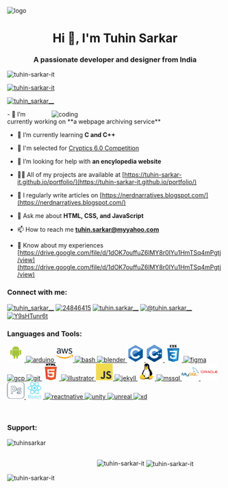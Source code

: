 ![logo](https://github.com/tuhin-sarkar-it/tuhin-sarkar-it/blob/main/githme.png)

<h1 align="center">Hi 👋, I'm Tuhin Sarkar</h1>
<h3 align="center">A passionate developer and designer from India</h3>


<p align="left"> <img src="https://komarev.com/ghpvc/?username=tuhin-sarkar-it&label=Profile%20views&color=0e75b6&style=flat" alt="tuhin-sarkar-it" /> </p>

<p align="left"> <a href="https://github.com/ryo-ma/github-profile-trophy"><img src="https://github-profile-trophy.vercel.app/?username=tuhin-sarkar-it" alt="tuhin-sarkar-it" /></a> </p>

<p align="left"> <a href="https://twitter.com/tuhin_sarkar__" target="blank"><img src="https://img.shields.io/twitter/follow/tuhin_sarkar__?logo=twitter&style=for-the-badge" alt="tuhin_sarkar__" /></a> </p>
<img align="right" alt="coding" width="400" src="https://i.pinimg.com/originals/e4/26/70/e426702edf874b181aced1e2fa5c6cde.gif">
- 🔭 I’m currently working on **a webpage archiving service**

- 🌱 I’m currently learning **C and C++**

- 👯 I'm selected for [Cryptics 6.0 Competition](https://cryptics.in/)

- 🤝 I’m looking for help with **an encylopedia website**

- 👨‍💻 All of my projects are available at [https://tuhin-sarkar-it.github.io/portfolio/](https://tuhin-sarkar-it.github.io/portfolio/)

- 📝 I regularly write articles on [https://nerdnarratives.blogspot.com/](https://nerdnarratives.blogspot.com/)

- 💬 Ask me about **HTML, CSS, and JavaScript**

- 📫 How to reach me **tuhin.sarkar@myyahoo.com**

- 📄 Know about my experiences [https://drive.google.com/file/d/1dOK7ouffuZ6lMY8r0IYu1HmTSq4mPgtj/view](https://drive.google.com/file/d/1dOK7ouffuZ6lMY8r0IYu1HmTSq4mPgtj/view)

<h3 align="left">Connect with me:</h3>
<p align="left">
<a href="https://twitter.com/tuhin_sarkar__" target="blank"><img align="center" src="https://raw.githubusercontent.com/rahuldkjain/github-profile-readme-generator/master/src/images/icons/Social/twitter.svg" alt="tuhin_sarkar__" height="30" width="40" /></a>
<a href="https://stackoverflow.com/users/24846415" target="blank"><img align="center" src="https://raw.githubusercontent.com/rahuldkjain/github-profile-readme-generator/master/src/images/icons/Social/stack-overflow.svg" alt="24846415" height="30" width="40" /></a>
<a href="https://instagram.com/tuhin.sarkar__" target="blank"><img align="center" src="https://raw.githubusercontent.com/rahuldkjain/github-profile-readme-generator/master/src/images/icons/Social/instagram.svg" alt="tuhin.sarkar__" height="30" width="40" /></a>
<a href="https://www.youtube.com/c/@tuhin.sarkar__" target="blank"><img align="center" src="https://raw.githubusercontent.com/rahuldkjain/github-profile-readme-generator/master/src/images/icons/Social/youtube.svg" alt="@tuhin.sarkar__" height="30" width="40" /></a>
<a href="https://discord.gg/Y9sHTunr6t" target="blank"><img align="center" src="https://raw.githubusercontent.com/rahuldkjain/github-profile-readme-generator/master/src/images/icons/Social/discord.svg" alt="Y9sHTunr6t" height="30" width="40" /></a>
</p>

<h3 align="left">Languages and Tools:</h3>
<p align="left"> <a href="https://developer.android.com" target="_blank" rel="noreferrer"> <img src="https://raw.githubusercontent.com/devicons/devicon/master/icons/android/android-original-wordmark.svg" alt="android" width="40" height="40"/> </a> <a href="https://www.arduino.cc/" target="_blank" rel="noreferrer"> <img src="https://cdn.worldvectorlogo.com/logos/arduino-1.svg" alt="arduino" width="40" height="40"/> </a> <a href="https://aws.amazon.com" target="_blank" rel="noreferrer"> <img src="https://raw.githubusercontent.com/devicons/devicon/master/icons/amazonwebservices/amazonwebservices-original-wordmark.svg" alt="aws" width="40" height="40"/> </a> <a href="https://www.gnu.org/software/bash/" target="_blank" rel="noreferrer"> <img src="https://www.vectorlogo.zone/logos/gnu_bash/gnu_bash-icon.svg" alt="bash" width="40" height="40"/> </a> <a href="https://www.blender.org/" target="_blank" rel="noreferrer"> <img src="https://download.blender.org/branding/community/blender_community_badge_white.svg" alt="blender" width="40" height="40"/> </a> <a href="https://www.cprogramming.com/" target="_blank" rel="noreferrer"> <img src="https://raw.githubusercontent.com/devicons/devicon/master/icons/c/c-original.svg" alt="c" width="40" height="40"/> </a> <a href="https://www.w3schools.com/cpp/" target="_blank" rel="noreferrer"> <img src="https://raw.githubusercontent.com/devicons/devicon/master/icons/cplusplus/cplusplus-original.svg" alt="cplusplus" width="40" height="40"/> </a> <a href="https://www.w3schools.com/css/" target="_blank" rel="noreferrer"> <img src="https://raw.githubusercontent.com/devicons/devicon/master/icons/css3/css3-original-wordmark.svg" alt="css3" width="40" height="40"/> </a> <a href="https://www.figma.com/" target="_blank" rel="noreferrer"> <img src="https://www.vectorlogo.zone/logos/figma/figma-icon.svg" alt="figma" width="40" height="40"/> </a> <a href="https://cloud.google.com" target="_blank" rel="noreferrer"> <img src="https://www.vectorlogo.zone/logos/google_cloud/google_cloud-icon.svg" alt="gcp" width="40" height="40"/> </a> <a href="https://git-scm.com/" target="_blank" rel="noreferrer"> <img src="https://www.vectorlogo.zone/logos/git-scm/git-scm-icon.svg" alt="git" width="40" height="40"/> </a> <a href="https://www.w3.org/html/" target="_blank" rel="noreferrer"> <img src="https://raw.githubusercontent.com/devicons/devicon/master/icons/html5/html5-original-wordmark.svg" alt="html5" width="40" height="40"/> </a> <a href="https://www.adobe.com/in/products/illustrator.html" target="_blank" rel="noreferrer"> <img src="https://www.vectorlogo.zone/logos/adobe_illustrator/adobe_illustrator-icon.svg" alt="illustrator" width="40" height="40"/> </a> <a href="https://developer.mozilla.org/en-US/docs/Web/JavaScript" target="_blank" rel="noreferrer"> <img src="https://raw.githubusercontent.com/devicons/devicon/master/icons/javascript/javascript-original.svg" alt="javascript" width="40" height="40"/> </a> <a href="https://jekyllrb.com/" target="_blank" rel="noreferrer"> <img src="https://www.vectorlogo.zone/logos/jekyllrb/jekyllrb-icon.svg" alt="jekyll" width="40" height="40"/> </a> <a href="https://www.linux.org/" target="_blank" rel="noreferrer"> <img src="https://raw.githubusercontent.com/devicons/devicon/master/icons/linux/linux-original.svg" alt="linux" width="40" height="40"/> </a> <a href="https://www.microsoft.com/en-us/sql-server" target="_blank" rel="noreferrer"> <img src="https://www.svgrepo.com/show/303229/microsoft-sql-server-logo.svg" alt="mssql" width="40" height="40"/> </a> <a href="https://www.mysql.com/" target="_blank" rel="noreferrer"> <img src="https://raw.githubusercontent.com/devicons/devicon/master/icons/mysql/mysql-original-wordmark.svg" alt="mysql" width="40" height="40"/> </a> <a href="https://www.oracle.com/" target="_blank" rel="noreferrer"> <img src="https://raw.githubusercontent.com/devicons/devicon/master/icons/oracle/oracle-original.svg" alt="oracle" width="40" height="40"/> </a> <a href="https://www.photoshop.com/en" target="_blank" rel="noreferrer"> <img src="https://raw.githubusercontent.com/devicons/devicon/master/icons/photoshop/photoshop-line.svg" alt="photoshop" width="40" height="40"/> </a> <a href="https://reactjs.org/" target="_blank" rel="noreferrer"> <img src="https://raw.githubusercontent.com/devicons/devicon/master/icons/react/react-original-wordmark.svg" alt="react" width="40" height="40"/> </a> <a href="https://reactnative.dev/" target="_blank" rel="noreferrer"> <img src="https://reactnative.dev/img/header_logo.svg" alt="reactnative" width="40" height="40"/> </a> <a href="https://unity.com/" target="_blank" rel="noreferrer"> <img src="https://www.vectorlogo.zone/logos/unity3d/unity3d-icon.svg" alt="unity" width="40" height="40"/> </a> <a href="https://unrealengine.com/" target="_blank" rel="noreferrer"> <img src="https://raw.githubusercontent.com/kenangundogan/fontisto/036b7eca71aab1bef8e6a0518f7329f13ed62f6b/icons/svg/brand/unreal-engine.svg" alt="unreal" width="40" height="40"/> </a> <a href="https://www.adobe.com/products/xd.html" target="_blank" rel="noreferrer"> <img src="https://cdn.worldvectorlogo.com/logos/adobe-xd.svg" alt="xd" width="40" height="40"/> </a> </p>
<be></br>
<h3 align="left">Support:</h3>
<p><a href="https://ko-fi.com/tuhinsarkar"> <img align="left" src="https://cdn.ko-fi.com/cdn/kofi3.png?v=3" height="50" width="210" alt="tuhinsarkar" /></a></p><br><br>

<p><img align="left" src="https://github-readme-stats.vercel.app/api/top-langs?username=tuhin-sarkar-it&show_icons=true&locale=en&layout=compact" alt="tuhin-sarkar-it" /></p>

<p>&nbsp;<img align="center" src="https://github-readme-stats.vercel.app/api?username=tuhin-sarkar-it&show_icons=true&locale=en" alt="tuhin-sarkar-it" /></p>

<p><img align="center" src="https://github-readme-streak-stats.herokuapp.com/?user=tuhin-sarkar-it&" alt="tuhin-sarkar-it" /></p>
